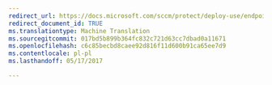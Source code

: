 ```yaml
---
redirect_url: https://docs.microsoft.com/sccm/protect/deploy-use/endpoint-protection-configure
redirect_document_id: TRUE
ms.translationtype: Machine Translation
ms.sourcegitcommit: 017bd5b899b364fc832c721d63cc7dbad0a11671
ms.openlocfilehash: c6c85becbd8caee92d816f11d600b91ca65ee7d9
ms.contentlocale: pl-pl
ms.lasthandoff: 05/17/2017

---
```


